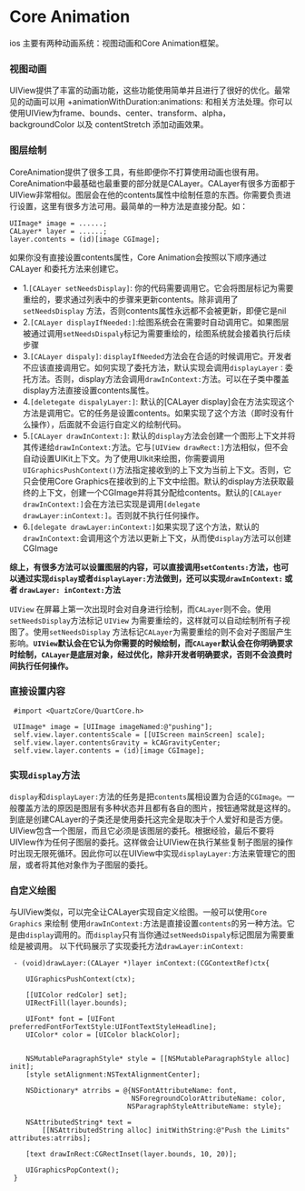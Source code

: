 # Core Animation
ios 主要有两种动画系统：视图动画和Core Animation框架。
### 视图动画
UIView提供了丰富的动画功能，这些功能使用简单并且进行了很好的优化。最常见的动画可以用 +animationWithDuration:animations: 和相关方法处理。你可以使用UIView为frame、bounds、center、transform、alpha，backgroundColor 以及 contentStretch 添加动画效果。
### 图层绘制
CoreAnimation提供了很多工具，有些即便你不打算使用动画也很有用。CoreAnimation中最基础也最重要的部分就是CALayer。CALayer有很多方面都于UIView非常相似。图层会在他的contents属性中绘制任意的东西。你需要负责进行设置，这里有很多方法可用。最简单的一种方法是直接分配。如：
    
    UIImage* image = ......;
    CALayer* layer = ......;
    layer.contents = (id)[image CGImage];
如果你没有直接设置contents属性，Core Animation会按照以下顺序通过CALayer 和委托方法来创建它。

* 1.`[CALayer setNeedsDisplay]`: 你的代码需要调用它。它会将图层标记为需要重绘的，要求通过列表中的步骤来更新contents。除非调用了`setNeedsDisplay` 方法，否则contents属性永远都不会被更新，即便它是nil
* 2.`[CALayer displayIfNeeded:]`:绘图系统会在需要时自动调用它。如果图层被通过调用`setNeedsDispaly`标记为需要重绘的，绘图系统就会接着执行后续步骤
* 3.`[CALayer dispaly]`: `displayIfNeeded`方法会在合适的时候调用它。开发者不应该直接调用它。如何实现了委托方法，默认实现会调用`displayLayer：`委托方法。否则，display方法会调用`drawInContext:`方法。可以在子类中覆盖display方法直接设置contents属性。
* 4.`[deletegate dispalyLayer:]`: 默认的[CALayer display]会在方法实现这个方法是调用它。它的任务是设置contents。如果实现了这个方法（即时没有什么操作），后面就不会运行自定义的绘制代码。
* 5.`[CALayer drawInContext:]`: 默认的`display`方法会创建一个图形上下文并将其传递给`drawInContext:`方法。它与`[UIView drawRect:]`方法相似，但不会自动设置UIKit上下文。为了使用UIkit来绘图，你需要调用`UIGraphicsPushContext()`方法指定接收到的上下文为当前上下文。否则，它只会使用Core Graphics在接收到的上下文中绘图。默认的display方法获取最终的上下文，创建一个CGImage并将其分配给contents。默认的`[CALayer drawInContext:]`会在方法已实现是调用`[delegate drawLayer:inContext:]`。否则就不执行任何操作。
* 6.`[delegate drawLayer:inContext:]`如果实现了这个方法，默认的`drawInContext:`会调用这个方法以更新上下文，从而使`display`方法可以创建CGImage

**综上，有很多方法可以设置图层的内容，可以直接调用`setContents:`方法，也可以通过实现`display`或者`displayLayer:`方法做到，还可以实现`drawInContext:` 或者 `drawLayer: inContext:`方法**

`UIView` 在屏幕上第一次出现时会对自身进行绘制，而`CALayer`则不会。使用`setNeedsDisplay`方法标记 `UIView` 为需要重绘的，这样就可以自动绘制所有子视图了。使用`setNeedsDisplay` 方法标记`CALayer`为需要重绘的则不会对子图层产生影响。**`UIView`默认会在它认为你需要的时候绘制，而`CALayer`默认会在你明确要求时绘制，`CALayer`是底层对象，经过优化，除非开发者明确要求，否则不会浪费时间执行任何操作。**

### 直接设置内容

     #import <QuartzCore/QuartCore.h>
     
     UIImage* image = [UIImage imageNamed:@"pushing"];
     self.view.layer.contentsScale = [[UIScreen mainScreen] scale];
     self.view.layer.contentsGravity = kCAGravityCenter;
     self.view.layer.contents = (id)[image CGImage];

### 实现`display`方法
`display`和`displayLayer:`方法的任务是把`contents`属相设置为合适的`CGImage`。一般覆盖方法的原因是图层有多种状态并且都有各自的图片，按钮通常就是这样的。
到底是创建CALayer的子类还是使用委托这完全是取决于个人爱好和是否方便。UIView包含一个图层，而且它必须是该图层的委托。根据经验，最后不要将UIVIew作为任何子图层的委托。这样做会让UIView在执行某些复制子图层的操作时出现无限死循环。因此你可以在UIView中实现`displayLayer:`方法来管理它的图层，或者将其他对象作为子图层的委托。

### 自定义绘图
与UIView类似，可以完全让CALayer实现自定义绘图。一般可以使用`Core Graphics` 来绘制
使用`drawInContext:`方法是直接设置`contents`的另一种方法。它是由`display`调用的。而`display`只有当你通过`setNeedsDispaly`标记图层为需要重绘是被调用。
以下代码展示了实现委托方法`drawLayer:inContext:`

     - (void)drawLayer:(CALayer *)layer inContext:(CGContextRef)ctx{
         
        UIGraphicsPushContext(ctx);
    
    	[[UIColor redColor] set];
    	UIRectFill(layer.bounds);
    
    	UIFont* font = [UIFont preferredFontForTextStyle:UIFontTextStyleHeadline];
    	UIColor* color = [UIColor blackColor];
    
    
    	NSMutableParagraphStyle* style = [[NSMutableParagraphStyle alloc] init];
    	[style setAlignment:NSTextAlignmentCenter];
    
    	NSDictionary* atrribs = @{NSFontAttributeName: font,
                              	  NSForegroundColorAttributeName: color,
                                 NSParagraphStyleAttributeName: style};
    
    	NSAttributedString* text = 
    		[[NSAttributedString alloc] initWithString:@"Push the Limits" attributes:atrribs];
    
    	[text drawInRect:CGRectInset(layer.bounds, 10, 20)];
    
    	UIGraphicsPopContext();
     }
     
     
  